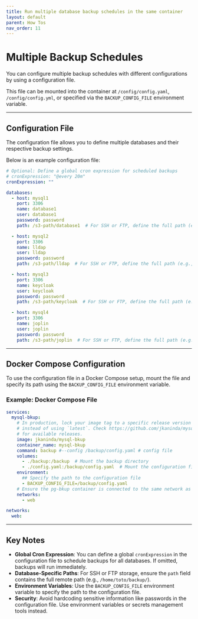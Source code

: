 ```yaml
---
title: Run multiple database backup schedules in the same container
layout: default
parent: How Tos
nav_order: 11
---
```



# Multiple Backup Schedules

You can configure multiple backup schedules with different configurations by using a configuration file. 

This file can be mounted into the container at `/config/config.yaml`, `/config/config.yml`, or specified via the `BACKUP_CONFIG_FILE` environment variable.

---

## Configuration File

The configuration file allows you to define multiple databases and their respective backup settings. 

Below is an example configuration file:

```yaml
# Optional: Define a global cron expression for scheduled backups
# cronExpression: "@every 20m"
cronExpression: ""

databases:
  - host: mysql1
    port: 3306
    name: database1
    user: database1
    password: password
    path: /s3-path/database1  # For SSH or FTP, define the full path (e.g., /home/toto/backup/)

  - host: mysql2
    port: 3306
    name: lldap
    user: lldap
    password: password
    path: /s3-path/lldap  # For SSH or FTP, define the full path (e.g., /home/toto/backup/)

  - host: mysql3
    port: 3306
    name: keycloak
    user: keycloak
    password: password
    path: /s3-path/keycloak  # For SSH or FTP, define the full path (e.g., /home/toto/backup/)

  - host: mysql4
    port: 3306
    name: joplin
    user: joplin
    password: password
    path: /s3-path/joplin  # For SSH or FTP, define the full path (e.g., /home/toto/backup/)
```

---

## Docker Compose Configuration

To use the configuration file in a Docker Compose setup, mount the file and specify its path using the `BACKUP_CONFIG_FILE` environment variable.

### Example: Docker Compose File

```yaml
services:
  mysql-bkup:
    # In production, lock your image tag to a specific release version
    # instead of using `latest`. Check https://github.com/jkaninda/mysql-bkup/releases
    # for available releases.
    image: jkaninda/mysql-bkup
    container_name: mysql-bkup
    command: backup #--config /backup/config.yaml # config file
    volumes:
      - ./backup:/backup  # Mount the backup directory
      - ./config.yaml:/backup/config.yaml  # Mount the configuration file
    environment:
      ## Specify the path to the configuration file
      - BACKUP_CONFIG_FILE=/backup/config.yaml
    # Ensure the pg-bkup container is connected to the same network as your database
    networks:
      - web

networks:
  web:
```

---

## Key Notes

- **Global Cron Expression**: You can define a global `cronExpression` in the configuration file to schedule backups for all databases. If omitted, backups will run immediately.
- **Database-Specific Paths**: For SSH or FTP storage, ensure the `path` field contains the full remote path (e.g., `/home/toto/backup/`).
- **Environment Variables**: Use the `BACKUP_CONFIG_FILE` environment variable to specify the path to the configuration file.
- **Security**: Avoid hardcoding sensitive information like passwords in the configuration file. Use environment variables or secrets management tools instead.

